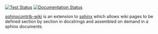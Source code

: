 [![Test Status](https://circleci.com/gh/amirkdv/sphinxcontrib-wiki.svg?style=shield)](https://circleci.com/gh/amirkdv/sphinxcontrib-wiki)
[![Documentation Status](https://readthedocs.org/projects/sphinxcontrib-wiki/badge/?version=latest)](http://sphinxcontrib-wiki.readthedocs.org/en/latest/?badge=latest)


[sphinxcontrib-wiki](https://pypi.python.org/pypi/sphinxcontrib-wiki/) is an extension to
[sphinx](http://www.sphinx-doc.org/) which allows wiki pages to be defined section by
section in docstrings and assembled on demand in a sphinx documents.
